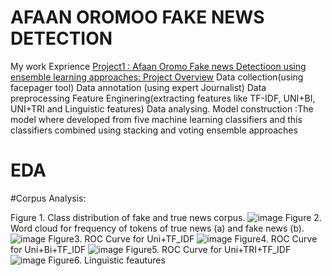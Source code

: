 # AFAAN OROMOO FAKE NEWS DETECTION
My work Exprience
[Project1 : Afaan Oromo Fake news Detectioon using ensemble learning approaches: Project Overview](https://www.example.com)
Data collection(using facepager tool)
Data annotation (using expert Journalist)
Data preprocessing
Feature Enginering(extracting features like TF-IDF, UNI+BI, UNI+TRI and Linguistic features)
Data analysing.
Model construction :The model where developed from five machine learning classifiers and this classifiers combined using stacking and voting ensemble approaches 
# EDA
 #Corpus Analysis:
 
 Figure 1. Class distribution of fake and true news corpus.
![image](https://user-images.githubusercontent.com/106262395/170352796-aef204ba-18e7-46f7-8268-d572ecf3926b.png)
 Figure 2. Word cloud for frequency of tokens of true news (a) and fake news (b).
 ![image](https://user-images.githubusercontent.com/106262395/170353013-04a8fc8b-ee73-4320-9866-0acd62e01d19.png)
 Figure3. ROC Curve for Uni+TF_IDF
 ![image](https://user-images.githubusercontent.com/106262395/170344502-18051c03-eca6-4c94-9d8f-eac45c582fab.png)
 Figure4. ROC Curve for Uni+Bi+TF_IDF
![image](https://user-images.githubusercontent.com/106262395/170355390-5bda6eb4-e827-42a2-a8c8-338756880895.png)
Figure5. ROC Curve for Uni+TRI+TF_IDF
![image](https://user-images.githubusercontent.com/106262395/170355225-8d86a15f-1c86-4474-9d01-d72c267c5821.png)
Figure6. Linguistic feautures
